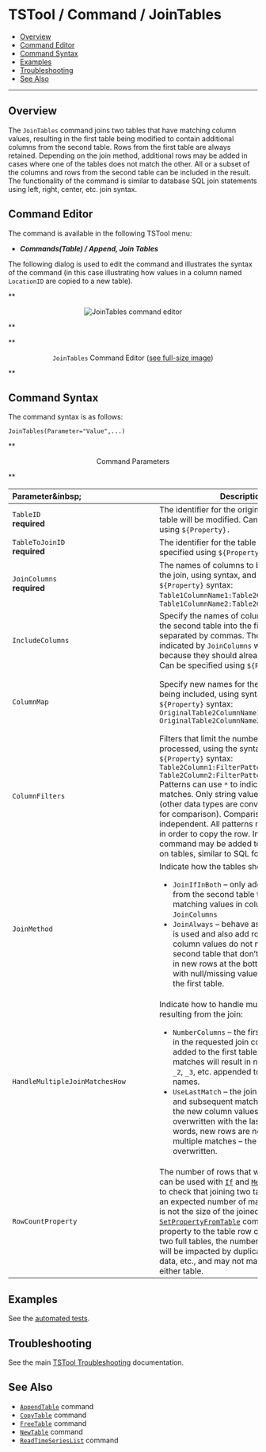 # TSTool / Command / JoinTables #

*   [Overview](#overview)
*   [Command Editor](#command-editor)
*   [Command Syntax](#command-syntax)
*   [Examples](#examples)
*   [Troubleshooting](#troubleshooting)
*   [See Also](#see-also)

-------------------------

## Overview ##

The `JoinTables` command joins two tables that have matching column values,
resulting in the first table being modified to contain additional columns from the second table.
Rows from the first table are always retained.  Depending on the join method,
additional rows may be added in cases where one of the tables does not match the other.
All or a subset of the columns and rows from the second table can be included in the result.
The functionality of the command is similar to database SQL join statements using left, right, center, etc. join syntax.  

## Command Editor ##

The command is available in the following TSTool menu:

*   ***Commands(Table) / Append, Join Tables***

The following dialog is used to edit the command and illustrates the syntax of the command
(in this case illustrating how values in a column named `LocationID` are copied to a new table).  

**<p style="text-align: center;">
![JoinTables command editor](JoinTables.png)
</p>**

**<p style="text-align: center;">
`JoinTables` Command Editor (<a href="../JoinTables.png">see full-size image</a>)
</p>**

## Command Syntax ##

The command syntax is as follows:

```text
JoinTables(Parameter="Value",...)
```
**<p style="text-align: center;">
Command Parameters
</p>**

| **Parameter**&inbsp;&nbsp;&nbsp;&nbsp;&nbsp;&nbsp;&nbsp;&nbsp;&nbsp;&nbsp;&nbsp;&nbsp;&nbsp;&nbsp;&nbsp;&nbsp;&nbsp;&nbsp;&nbsp;&nbsp;&nbsp;&nbsp;&nbsp;&nbsp;&nbsp;&nbsp;&nbsp;&nbsp;&nbsp;&nbsp;&nbsp;&nbsp;&nbsp;&nbsp; | **Description** | **Default**&nbsp;&nbsp;&nbsp;&nbsp;&nbsp;&nbsp;&nbsp;&nbsp;&nbsp;&nbsp;&nbsp;&nbsp;&nbsp;&nbsp;&nbsp;&nbsp; |
| --------------|-----------------|----------------- |
|`TableID`<br>**required**|The identifier for the original table.  This table will be modified.  Can be specified using `${Property}.`|None – must be specified.|
|`TableToJoinID`<br>**required**|The identifier for the table to join.  Can be specified using `${Property}`.|None – must be specified.|
|`JoinColumns`<br>**required**|The names of columns to be compared in the join, using syntax, and can use `${Property}` syntax:<br>`Table1ColumnName1:Table2ColumnName1`,<br>`Table1ColumnName2:Table2ColumnName2`|Required – must specify at least one column to compare|
|`IncludeColumns`|Specify the names of columns to copy from the second table into the first table, separated by commas.  The columns indicated by `JoinColumns` will not be added because they should already be in the table.  Can be specified using `${Property}`.|Copy all of the columns from the `TableToJoinID` table.|
|`ColumnMap`|Specify new names for the output columns being included, using syntax, and can use `${Property}` syntax:<br>`OriginalTable2ColumnName1:NewColumnName1, OriginalTable2ColumnName2:NewColumnName2`|Column names in the result will be the same as in the original `TableToJoinID` table.|
|`ColumnFilters`|Filters that limit the number of rows being processed, using the syntax, and can use `${Property}` syntax:<br>`Table2Column1:FilterPattern1, Table2Column2:FilterPattern2`<br>Patterns can use `*` to indicate wildcards for matches.  Only string values can be checked (other data types are converted to strings for comparison).  Comparisons are case-independent.  All patterns must be matched in order to copy the row.  In the future a command may be added to perform queries on tables, similar to SQL for databases.|No filtering.|
|`JoinMethod`|Indicate how the tables should be joined:<br><ul><li>`JoinIfInBoth` – only add column values from the second table that have matching values in columns specified by `JoinColumns`</li><li>`JoinAlways` – behave as if `JoinIfInBoth` is used and also add rows even if join column values do not match.  Rows in the second table that don’t match will result in new rows at the bottom of the table, with null/missing values for columns in the first table.</li></ul>|`JoinIfInBoth`|
|`HandleMultipleJoinMatchesHow`|Indicate how to handle multiple matches resulting from the join:<ul><li>`NumberColumns` – the first match will result in the requested join columns being added to the first table; subsequent matches will result in new columns with `_2`, `_3`, etc. appended to the column names.</li><li>`UseLastMatch` – the join will occur once and subsequent matches will result in the new column values being overwritten with the last match.  In other words, new rows are not added for multiple matches – the same row is overwritten.</li></ul>|`UseLastMatch`|
|`RowCountProperty`|The number of rows that were joined.  This can be used with [`If`](../If/If.md) and [`Message`](../Message/Message.md) commands to check that joining two tables resulted in an expected number of matches.  The result is not the size of the joined table. Use the [`SetPropertyFromTable`](../SetPropertyFromTable/SetPropertyFromTable.md) command to set a property to the table row count. If joining two full tables, the number of rows joined will be impacted by duplicate rows, missing data, etc., and may not match the size of either table. |

## Examples ##

See the [automated tests](https://github.com/OpenCDSS/cdss-app-tstool-test/tree/master/test/commands/JoinTables).

## Troubleshooting ##

See the main [TSTool Troubleshooting](../../troubleshooting/troubleshooting.md) documentation.

## See Also ##

*   [`AppendTable`](../AppendTable/AppendTable.md) command
*   [`CopyTable`](../CopyTable/CopyTable.md) command
*   [`FreeTable`](../FreeTable/FreeTable.md) command
*   [`NewTable`](../NewTable/NewTable.md) command
*   [`ReadTimeSeriesList`](../ReadTimeSeriesList/ReadTimeSeriesList.md) command
